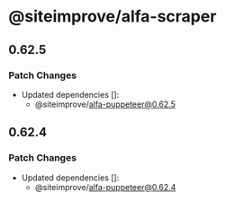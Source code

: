 # @siteimprove/alfa-scraper

## 0.62.5

### Patch Changes

- Updated dependencies []:
  - @siteimprove/alfa-puppeteer@0.62.5

## 0.62.4

### Patch Changes

- Updated dependencies []:
  - @siteimprove/alfa-puppeteer@0.62.4

